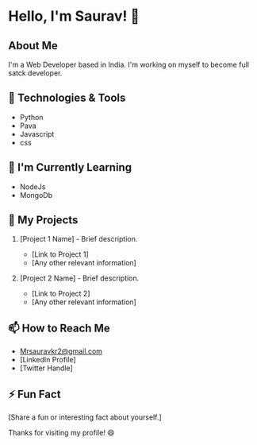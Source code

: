 # Hello, I'm Saurav! 👋

## About Me
I'm a Web Developer based in India. I'm working on myself to become full satck developer.

## 🔧 Technologies & Tools
- Python
- Pava
- Javascript
- css

## 🌱 I'm Currently Learning
- NodeJs
- MongoDb

## 🚀 My Projects
1. [Project 1 Name] - Brief description.
   - [Link to Project 1]
   - [Any other relevant information]

2. [Project 2 Name] - Brief description.
   - [Link to Project 2]
   - [Any other relevant information]

## 📫 How to Reach Me
- Mrsauravkr2@gmail.com
- [LinkedIn Profile]
- [Twitter Handle]

## ⚡ Fun Fact
[Share a fun or interesting fact about yourself.]

Thanks for visiting my profile! 😄

<!---
guptazee/guptazee is a ✨ special ✨ repository because its `README.md` (this file) appears on your GitHub profile.
You can click the Preview link to take a look at your changes.
--->
